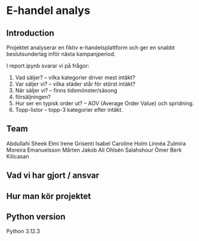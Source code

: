 # E-handel analys

## Introduction
Projektet analyserar en fiktiv e-handelsplattform och ger en snabbt beslutsunderlag inför nästa kampanjperiod.

I report.ipynb svarar vi på frågor:
1. Vad säljer? – vilka kategorier driver mest intäkt?
2. Var säljer vi? – vilka städer står för störst intäkt?
3. När säljer vi? – finns tidsmönster/säsong 
4. försäljningen?
5. Hur ser en typisk order ut? – AOV (Average Order Value) och spridning.
6. Topp-listor – topp-3 kategorier efter intäkt.

## Team
Abdullahi Sheek Elmi
Irene Grisenti
Isabel Caroline Holm
Linnéa Zulmira Moreira Emanuelsson
Mårten Jakob Ali Ohlsén Salahshour
Ömer Berk Kilicasan

## Vad vi har gjort / ansvar


## Hur man kör projektet


## Python version
Python 3.12.3